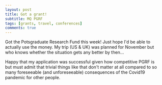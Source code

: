 ```yaml
---
layout: post
title: Got a grant!
subtitle: MQ PGRF
tags: [grants, travel, conferences]
comments: true
---
```


Got the Potsgraduate Research Fund this week! Just hope I'd be able to actually use the money. 
My trip (US & UK) was planned for November but who knows whether the situation gets any better by then...

Happy that my application was successful given how competitive PGRF is but must admit that trivial things like that don't matter at all compared to so many foreseeable (and unforeseeable) consequences of the Covid19 pandemic for other people.
